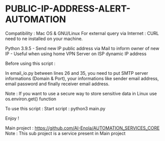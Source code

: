 # PUBLIC-IP-ADDRESS-ALERT-AUTOMATION

Compatibility : Mac OS & GNU/Linux
For external query via Internet : CURL need to ne installed on your machine.

Python 3.9.5 - Send new IP public address via Mail to inform owner of new IP - Useful when using home VPN Server on ISP dynamic IP address


Before using this script :

  In email_io.py between lines 26 and 35, you need to put SMTP server informations (Domain & Port), your informations like sender email address, email password and finally receiver email address.
  
  Note : If you want to use a secure way to store sensitive data in Linux use os.environ.get() function


To use this script :
  Start script : python3 main.py
  
  Enjoy !

Main project : https://github.com/AI-Enola/AUTOMATION_SERVICES_CORE
Note : This sub project is a service present in Main project
